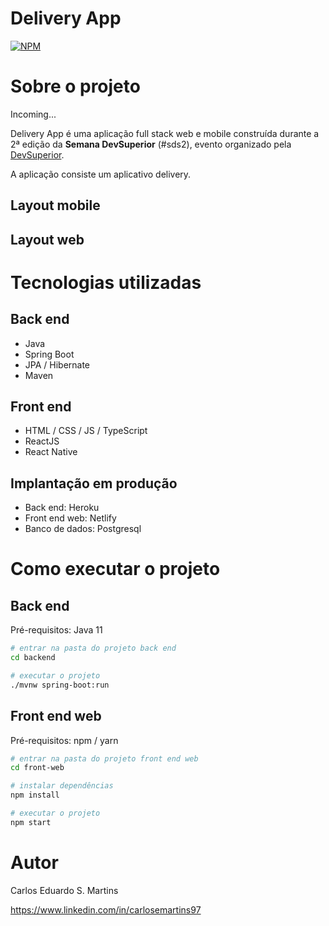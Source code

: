 # Delivery App
[![NPM](https://img.shields.io/npm/l/react)](https://github.com/carlosemartins97/deliveryfood/blob/main/LICENSE) 

# Sobre o projeto

Incoming...

Delivery App é uma aplicação full stack web e mobile construída durante a 2ª edição da **Semana DevSuperior** (#sds2), evento organizado pela [DevSuperior](https://devsuperior.com "Site da DevSuperior").

A aplicação consiste um aplicativo delivery.

## Layout mobile

## Layout web

# Tecnologias utilizadas
## Back end
- Java
- Spring Boot
- JPA / Hibernate
- Maven
## Front end
- HTML / CSS / JS / TypeScript
- ReactJS
- React Native
## Implantação em produção
- Back end: Heroku
- Front end web: Netlify
- Banco de dados: Postgresql

# Como executar o projeto

## Back end
Pré-requisitos: Java 11

```bash
# entrar na pasta do projeto back end
cd backend

# executar o projeto
./mvnw spring-boot:run
```

## Front end web
Pré-requisitos: npm / yarn

```bash
# entrar na pasta do projeto front end web
cd front-web

# instalar dependências
npm install

# executar o projeto
npm start
```

# Autor

Carlos Eduardo S. Martins

https://www.linkedin.com/in/carlosemartins97

